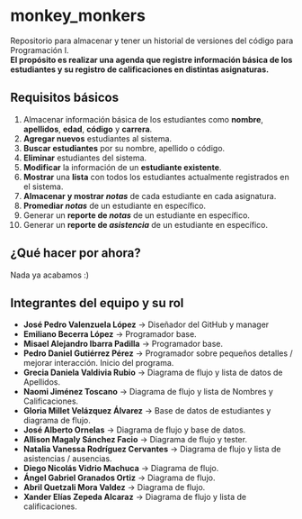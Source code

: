 # monkey_monkers
Repositorio para almacenar y tener un historial de versiones del código para Programación I.  
**El propósito es realizar una agenda que registre información básica de los estudiantes y su registro de calificaciones en distintas asignaturas.**

## Requisitos básicos
1. Almacenar información básica de los estudiantes como **nombre**, **apellidos**, **edad**, **código** y **carrera**.
2. **Agregar nuevos** estudiantes al sistema.
3. **Buscar estudiantes** por su nombre, apellido o código.
4. **Eliminar** estudiantes del sistema.
5. **Modificar** la información de un **estudiante existente**.
6. **Mostrar** una **lista** con todos los estudiantes actualmente registrados en el sistema.
7. **Almacenar y mostrar _notas_** de cada estudiante en cada asignatura.  
8. **Promediar _notas_** de un estudiante en específico.
9. Generar un **reporte de _notas_** de un estudiante en específico.
10. Generar un **reporte de _asistencia_** de un estudiante en específico.

## ¿Qué hacer por ahora?  
Nada ya acabamos :)

## Integrantes del equipo y su rol
- **José Pedro Valenzuela López** → Diseñador del GitHub y manager
- **Emiliano Becerra López** → Programador base.
- **Misael Alejandro Ibarra Padilla** → Programador base.
- **Pedro Daniel Gutiérrez Pérez** → Programador sobre pequeños detalles / mejorar interacción. Inicio del programa.
- **Grecia Daniela Valdivia Rubio** → Diagrama de flujo y lista de datos de Apellidos.
- **Naomi Jiménez Toscano** → Diagrama de flujo y lista de Nombres y Calificaciones.
- **Gloria Millet Velázquez Álvarez** → Base de datos de estudiantes y diagrama de flujo.
- **José Alberto Ornelas** → Diagrama de flujo y base de datos.
- **Allison Magaly Sánchez Facio** → Diagrama de flujo y tester.
- **Natalia Vanessa Rodríguez Cervantes** → Diagrama de flujo y lista de asistencias / ausencias.
- **Diego Nicolás Vidrio Machuca** → Diagrama de flujo.
- **Ángel Gabriel Granados Ortiz** → Diagrama de flujo.
- **Abril Quetzali Mora Valdez** → Diagrama de flujo.
- **Xander Elías Zepeda Alcaraz** → Diagrama de flujo y lista de calificaciones.
